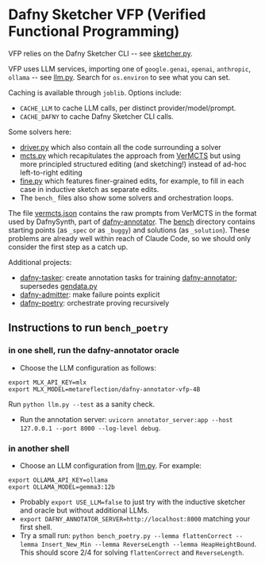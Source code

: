 # Dafny Sketcher VFP (Verified Functional Programming)

VFP relies on the Dafny Sketcher CLI -- see [sketcher.py](sketcher.py).

VFP uses LLM services, importing one of `google.genai`, `openai`, `anthropic`, `ollama` -- see [llm.py](llm.py). Search for `os.environ` to see what you can set.

Caching is available through `joblib`. Options include:
- `CACHE_LLM` to cache LLM calls, per distinct provider/model/prompt.
- `CACHE_DAFNY` to cache Dafny Sketcher CLI calls.

Some solvers here:
- [driver.py](driver.py) which also contain all the code surrounding a solver
- [mcts.py](mcts.py) which recapitulates the approach from [VerMCTS](https://github.com/namin/llm-verified-with-monte-carlo-tree-search) but using more principled structured editing (and sketching!) instead of ad-hoc left-to-right editing
- [fine.py](fine.py) which features finer-grained edits, for example, to fill in each case in inductive sketch as separate edits.
- The `bench_` files also show some solvers and orchestration loops.

The file [vermcts.json](vermcts.json) contains the raw prompts from VerMCTS in the format used by DafnySynth, part of [dafny-annotator](https://github.com/metareflection/dafny-annotator).
The [bench](bench) directory contains starting points (as `_spec` or as `_buggy`) and solutions (as `_solution`).
These problems are already well within reach of Claude Code, so we should only consider the first step as a catch up.

Additional projects:
- [dafny-tasker](https://github.com/metareflection/dafny-tasker): create annotation tasks for training [dafny-annotator](https://github.com/metareflection/dafny-tasker); supersedes [gendata.py](gendata.py)
- [dafny-admitter](https://github.com/metareflection/dafny-admitter): make failure points explicit
- [dafny-poetry](https://github.com/metareflection/dafny-poetry): orchestrate proving recursively

## Instructions to run `bench_poetry`

### in one shell, run the dafny-annotator oracle
- Choose the LLM configuration as follows:
```
export MLX_API_KEY=mlx
export MLX_MODEL=metareflection/dafny-annotator-vfp-4B
```
Run `python llm.py --test` as a sanity check.
- Run the annotation server: `uvicorn annotator_server:app --host 127.0.0.1 --port 8000 --log-level debug`.
### in another shell
- Choose an LLM configuration from [llm.py](llm.py). For example:
```
export OLLAMA_API_KEY=ollama
export OLLAMA_MODEL=gemma3:12b
```
- Probably `export USE_LLM=false` to just try with the inductive sketcher and oracle but without additional LLMs.
- `export DAFNY_ANNOTATOR_SERVER=http://localhost:8000` matching your first shell.
- Try a small run: `python bench_poetry.py --lemma flattenCorrect --lemma Insert_New_Min --lemma ReverseLength --lemma HeapHeightBound`.
  This should score 2/4 for solving `flattenCorrect` and `ReverseLength`.

